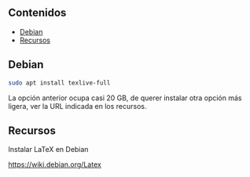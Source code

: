## Contenidos

- [Debian](#debian)
- [Recursos](#recursos)

## Debian

```bash
sudo apt install texlive-full
```

La opción anterior ocupa casi 20 GB, de querer instalar otra opción más ligera, ver la URL indicada en los recursos.

## Recursos

Instalar LaTeX en Debian 

<https://wiki.debian.org/Latex>
